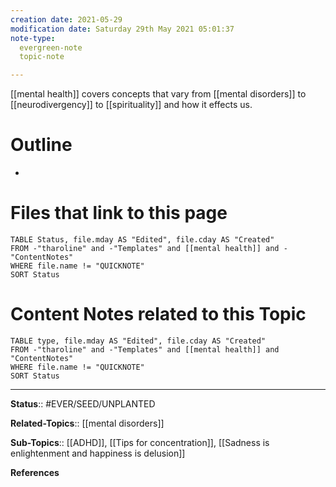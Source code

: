 ```yaml
---
creation date: 2021-05-29
modification date: Saturday 29th May 2021 05:01:37
note-type: 
  evergreen-note
  topic-note

---
```


[[mental health]] covers concepts that vary from [[mental disorders]] to [[neurodivergency]] to [[spirituality]] and how it effects us. 

# Outline
- 

# Files that link to this page
```dataview
TABLE Status, file.mday AS "Edited", file.cday AS "Created"
FROM -"tharoline" and -"Templates" and [[mental health]] and -"ContentNotes"
WHERE file.name != "QUICKNOTE"
SORT Status
```
# Content Notes related to this Topic
```dataview
TABLE type, file.mday AS "Edited", file.cday AS "Created"
FROM -"tharoline" and -"Templates" and [[mental health]] and "ContentNotes"
WHERE file.name != "QUICKNOTE"
SORT Status
```
---

**Status**:: #EVER/SEED/UNPLANTED 

**Related-Topics**:: [[mental disorders]]
	
**Sub-Topics**:: [[ADHD]], [[Tips for concentration]], [[Sadness is enlightenment and happiness is delusion]]
	
**References**
